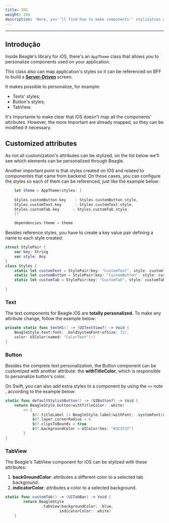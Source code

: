 ```yaml
---
title: IOS
weight: 204
description: 'Here, you''ll find how to make components'' stylization on iOS'' projects.'
---
```


---

## Introdução 

Inside Beagle's library for iOS, there's an `AppTheme` class that allows you to personalize components used on your application. 

This class also can map application's styles so it can be referenced on BFF to build a [**Server-Driven**](/docs/key-concepts#server-driven-ui) screen.

It makes possible to personalize, for example: 

* Texts' styles;
* Button's styles;
* TabView. 

It's importante to make clear that iOS doesn't map all the components' attributes. However, the more important are already mapped, so they can be modified if necessary. 

## Customized attributes  

As not all customization's attributes can be stylized, on the list below we'll see which elements can be personalized through Beagle.   

Another important point is that styles created on iOS and related to componentes that came from backend. On these cases, you can configure the styles so each of them can be referenced, just like the example below:


```swift
    let theme = AppTheme(styles: [
    
    Styles.customButton.key    : Styles.customButton.style,
    Styles.customText.key      : Styles.customText.style,
    Styles.customTab.key      : Styles.customTab.style
    ])

    dependencies.theme = theme
```


Besides reference styles, you have to create a key value pair defining a name to each style created:


```swift
struct StylePair {
    var key: String
    var style: Any
}
class Styles {
    static let customText = StylePair(key: "CustomText", style: customText)
    static let customButton = StylePair(key: "CustomButton", style: customButton)
    static let customTab = StylePair(key: "CustomTab", style: customTab)
    
}
```


### Text

The text components for Beagle iOS are **totally personalized.** To make any attribute change, follow the example below: 


```swift
private static func textH1() -> (UITextView?) -> Void {
    BeagleStyle.text(font: .boldSystemFont(ofSize: 32), 
    color: UIColor(named: "ColorText")!)
}
```


### Button

Besides the complete text personalization, the Button component can be customized with another attribute: the **withTitleColor**, which is responsible to personalize button's color.

On Swift, you can also add extra styles to a component by using the `<>` note , according to the example below: 


```swift
static func defaultStylishButton() -> (UIButton?) -> Void {
    return BeagleStyle.button(withTitleColor: .white)
        <> {
            $0?.titleLabel |> BeagleStyle.label(withFont: .systemFont(ofSize: 16, weight: .regular))
            $0?.layer.cornerRadius = 6
            $0?.clipsToBounds = true
            $0?.backgroundColor = UIColor(hex: "#3C3737")
        }
}
```


### TabView

The Beagle's TabView component for iOS can be stylized with these attributes:

1. **backGroundColor**: attributes a different color to a selected tab background.
2. **indicatorColor**: attributes a color to a selected background.


```swift
static func customTab() -> (UITabBar) -> Void {
        return BeagleStyle
                .tabView(backgroundColor: .blue, 
                        indicatorColor: .white)
    }
```

